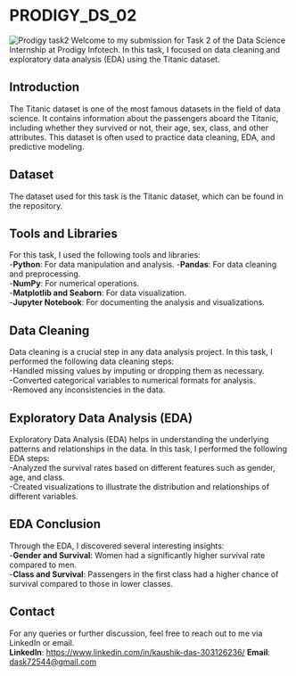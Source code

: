 # PRODIGY_DS_02

![Prodigy task2]("https://github.com/Kaushikdas2002/PRODIGY_DS_02/blob/main/ds_task_02.png")
Welcome to my submission for Task 2 of the Data Science Internship at Prodigy Infotech. In this task, I focused on data cleaning and exploratory data analysis (EDA) using the Titanic dataset.  

## Introduction
The Titanic dataset is one of the most famous datasets in the field of data science. It contains information about the passengers aboard the Titanic, including whether they survived or not, their age, sex, class, and other attributes. This dataset is often used to practice data cleaning, EDA, and predictive modeling.  

## Dataset
The dataset used for this task is the Titanic dataset, which can be found in the repository.  

## Tools and Libraries
For this task, I used the following tools and libraries:  
-**Python**: For data manipulation and analysis.
-**Pandas**: For data cleaning and preprocessing.  
-**NumPy**: For numerical operations.  
-**Matplotlib and Seaborn**: For data visualization.  
-**Jupyter Notebook**: For documenting the analysis and visualizations.  

## Data Cleaning
Data cleaning is a crucial step in any data analysis project. In this task, I performed the following data cleaning steps:  
-Handled missing values by imputing or dropping them as necessary.  
-Converted categorical variables to numerical formats for analysis.  
-Removed any inconsistencies in the data.  

## Exploratory Data Analysis (EDA)
Exploratory Data Analysis (EDA) helps in understanding the underlying patterns and relationships in the data. In this task, I performed the following EDA steps:   
-Analyzed the survival rates based on different features such as gender, age, and class.  
-Created visualizations to illustrate the distribution and relationships of different variables.  

## EDA Conclusion
Through the EDA, I discovered several interesting insights:  
-**Gender and Survival**: Women had a significantly higher survival rate compared to men.  
-**Class and Survival**: Passengers in the first class had a higher chance of survival compared to those in lower classes.  

## Contact
For any queries or further discussion, feel free to reach out to me via LinkedIn or email.  
**LinkedIn**: https://www.linkedin.com/in/kaushik-das-303126236/
**Email**: dask72544@gmail.com  
